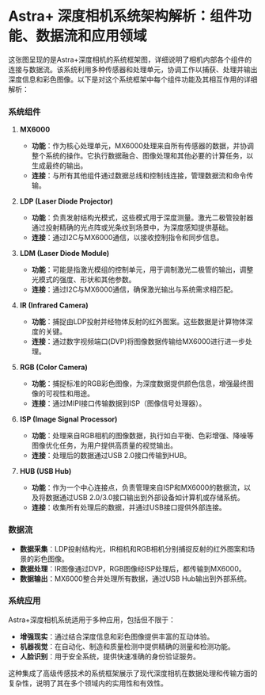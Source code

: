 # Astra+ 深度相机系统架构解析：组件功能、数据流和应用领域

这张图呈现的是Astra+深度相机的系统框架图，详细说明了相机内部各个组件的连接与数据流。该系统利用多种传感器和处理单元，协调工作以捕获、处理并输出深度信息和彩色图像。以下是对这个系统框架中每个组件功能及其相互作用的详细解析：

### 系统组件

1. **MX6000**
   - **功能**：作为核心处理单元，MX6000处理来自所有传感器的数据，并协调整个系统的操作。它执行数据融合、图像处理和其他必要的计算任务，以生成最终的输出。
   - **连接**：与所有其他组件通过数据总线和控制线连接，管理数据流和命令传输。

2. **LDP (Laser Diode Projector)**
   - **功能**：负责发射结构光模式，这些模式用于深度测量。激光二极管投射器通过投射精确的光点阵或光条纹到场景中，为深度感知提供基础。
   - **连接**：通过I2C与MX6000通信，以接收控制指令和同步信息。

3. **LDM (Laser Diode Module)**
   - **功能**：可能是指激光模组的控制单元，用于调制激光二极管的输出，调整光模式的强度、形状和其他参数。
   - **连接**：通过I2C与MX6000通信，确保激光输出与系统需求相匹配。

4. **IR (Infrared Camera)**
   - **功能**：捕捉由LDP投射并经物体反射的红外图案。这些数据是计算物体深度的关键。
   - **连接**：通过数字视频端口(DVP)将图像数据传输给MX6000进行进一步处理。

5. **RGB (Color Camera)**
   - **功能**：捕捉标准的RGB彩色图像，为深度数据提供颜色信息，增强最终图像的可视性和用途。
   - **连接**：通过MIPI接口传输数据到ISP（图像信号处理器）。

6. **ISP (Image Signal Processor)**
   - **功能**：处理来自RGB相机的图像数据，执行如白平衡、色彩增强、降噪等图像优化任务，为用户提供高质量的视觉输出。
   - **连接**：处理后的数据通过USB 2.0接口传输到HUB。

7. **HUB (USB Hub)**
   - **功能**：作为一个中心连接点，负责管理来自ISP和MX6000的数据流，以及将数据通过USB 2.0/3.0接口输出到外部设备如计算机或存储系统。
   - **连接**：收集所有处理后的数据，并通过USB接口提供外部连接。

### 数据流

- **数据采集**：LDP投射结构光，IR相机和RGB相机分别捕捉反射的红外图案和场景的彩色图像。
- **数据处理**：IR图像通过DVP，RGB图像经ISP处理后，都传输到MX6000。
- **数据输出**：MX6000整合并处理所有数据，通过USB Hub输出到外部系统。

### 系统应用

Astra+深度相机系统适用于多种应用，包括但不限于：
- **增强现实**：通过结合深度信息和彩色图像提供丰富的互动体验。
- **机器视觉**：在自动化、制造和质量检测中提供精确的测量和检测功能。
- **人脸识别**：用于安全系统，提供快速准确的身份验证服务。

这种集成了高级传感技术的系统框架展示了现代深度相机在数据处理和传输方面的复杂性，说明了其在多个领域内的实用性和有效性。